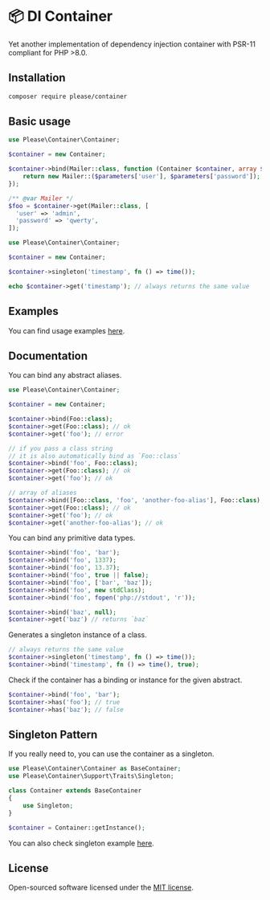 # 📦 DI Container

Yet another implementation of dependency injection container with PSR-11 compliant for PHP >8.0.

## Installation

```bash
composer require please/container
```

## Basic usage
```php
use Please\Container\Container;

$container = new Container;

$container->bind(Mailer::class, function (Container $container, array $parameters) {
    return new Mailer::($parameters['user'], $parameters['password']);
});

/** @var Mailer */
$foo = $container->get(Mailer::class, [
  'user' => 'admin',
  'password' => 'qwerty',
]);
```

```php
use Please\Container\Container;

$container = new Container;

$container->singleton('timestamp', fn () => time());

echo $container->get('timestamp'); // always returns the same value
```

## Examples

You can find usage examples [here](/examples).

## Documentation

You can bind any abstract aliases.

```php
use Please\Container\Container;

$container = new Container;

$container->bind(Foo::class);
$container->get(Foo::class); // ok
$container->get('foo'); // error

// if you pass a class string
// it is also automatically bind as `Foo::class`
$container->bind('foo', Foo::class);
$container->get(Foo::class); // ok
$container->get('foo'); // ok

// array of aliases
$container->bind([Foo::class, 'foo', 'another-foo-alias'], Foo::class);
$container->get(Foo::class); // ok
$container->get('foo'); // ok
$container->get('another-foo-alias'); // ok
```

You can bind any primitive data types.

```php
$container->bind('foo', 'bar');
$container->bind('foo', 1337);
$container->bind('foo', 13.37);
$container->bind('foo', true || false);
$container->bind('foo', ['bar', 'baz']);
$container->bind('foo', new stdClass);
$container->bind('foo', fopen('php://stdout', 'r'));

$container->bind('baz', null);
$container->get('baz') // returns `baz`
```

Generates a singleton instance of a class.

```php
// always returns the same value
$container->singleton('timestamp', fn () => time());
$container->bind('timestamp', fn () => time(), true);
```

Check if the container has a binding or instance for the given abstract.

```php
$container->bind('foo', 'bar');
$container->has('foo'); // true
$container->has('baz'); // false
```

## Singleton Pattern

If you really need to, you can use the container as a singleton.

```php
use Please\Container\Container as BaseContainer;
use Please\Container\Support\Traits\Singleton;

class Container extends BaseContainer
{
    use Singleton;
}

$container = Container::getInstance();
```

You can also check singleton example [here](/examples/singleton.php).

## License
Open-sourced software licensed under the [MIT license](https://opensource.org/license/mit/).
